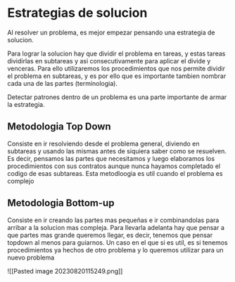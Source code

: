 # Estrategias de solucion

Al resolver un problema, es mejor empezar pensando una estrategia de solucion.

Para lograr la solucion hay que dividir el problema en tareas, y estas tareas dividirlas en subtareas y asi consecutivamente para aplicar el divide y venceras. Para ello utilizaremos los procedimientos que nos permite dividir el problema en subtareas, y es por ello que es importante tambien nombrar cada una de las partes (terminologia).

Detectar patrones dentro de un problema es una parte importante de armar la estrategia.

## Metodologia Top Down

Consiste en ir resolviendo desde el problema general, diviendo en subtareas y usando las mismas antes de siquiera saber como se resuelven. Es decir, pensamos las partes que necesitamos y luego elaboramos los procedimientos con sus contratos aunque nunca hayamos completado el codigo de esas subtareas. Esta metodloogia es util cuando el problema es complejo

## Metodologia Bottom-up

Consiste en ir creando las partes mas pequeñas e ir combinandolas para arribar a la solucion mas compleja. Para llevarla adelanta hay que pensar a que partes mas grande queremos llegar, es decir, tenemos que pensar topdown al menos para guiarnos. Un caso en el que si es util, es si tenemos procedimientos ya hechos de otro problema y lo queremos utilizar para un nuevo problema

![[Pasted image 20230820115249.png]]


